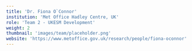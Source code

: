```yaml
---
title: 'Dr. Fiona O`Connor'
institution: 'Met Office Hadley Centre, UK'
role: 'Team 2 - UKESM Development'
weight: 2
thumbnail: 'images/team/placeholder.png'
website: 'https://www.metoffice.gov.uk/research/people/fiona-oconnor'
---
```

